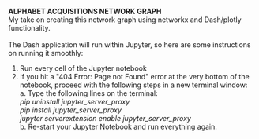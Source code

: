 <b> ALPHABET ACQUISITIONS NETWORK GRAPH </b>
<br>
My take on creating this network graph using networkx and Dash/plotly functionality.
<br>
<br>
The Dash application will run within Jupyter, so here are some instructions on running it smoothly:

1. Run every cell of the Jupyter notebook
2. If you hit a "404 Error: Page not Found" error at the very bottom of the notebook, proceed with the following steps in a new terminal window: <br>
  a. Type the following lines on the terminal:
    <br>
          <i> pip uninstall jupyter_server_proxy </i> <br>
          <i> pip install jupyter_server_proxy </i> <br>
          <i> jupyter serverextension enable jupyter_server_proxy </i> 
    <br>
  b. Re-start your Jupyter Notebook and run everything again. 
